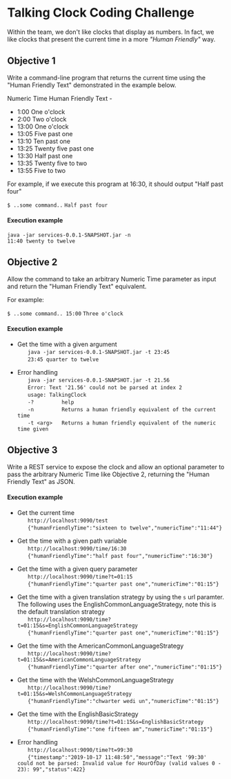 # Talking Clock Coding Challenge

Within the team, we don't like clocks that display as numbers. In fact, we like clocks that present the current time in 
a more _"Human Friendly"_ way.

## Objective 1

Write a command-line program that returns the current time using the "Human Friendly Text" demonstrated in the example below.

Numeric Time Human Friendly Text -

* 1:00 One o'clock
* 2:00 Two o'clock
* 13:00 One o'clock
* 13:05 Five past one
* 13:10 Ten past one
* 13:25 Twenty five past one
* 13:30 Half past one
* 13:35 Twenty five to two
* 13:55 Five to two

For example, if we execute this program at 16:30, it should output "Half past four"

`$ ..some command..`
`Half past four`

#### Execution example
`java -jar services-0.0.1-SNAPSHOT.jar -n`  
`11:40 twenty to twelve`

## Objective 2

Allow the command to take an arbitrary Numeric Time parameter as input and return the "Human Friendly Text" equivalent.

For example:

`$ ..some command.. 15:00`
`Three o'clock`

#### Execution example
* Get the time with a given argument  
&nbsp;&nbsp;&nbsp;&nbsp;&nbsp;&nbsp;`java -jar services-0.0.1-SNAPSHOT.jar -t 23:45`  
&nbsp;&nbsp;&nbsp;&nbsp;&nbsp;&nbsp;`23:45 quarter to twelve`  

* Error handling  
&nbsp;&nbsp;&nbsp;&nbsp;&nbsp;&nbsp;`java -jar services-0.0.1-SNAPSHOT.jar -t 21.56`   
&nbsp;&nbsp;&nbsp;&nbsp;&nbsp;&nbsp;`Error: Text '21.56' could not be parsed at index 2`  
&nbsp;&nbsp;&nbsp;&nbsp;&nbsp;&nbsp;`usage: TalkingClock`  
&nbsp;&nbsp;&nbsp;&nbsp;&nbsp;&nbsp;`-?         help`  
&nbsp;&nbsp;&nbsp;&nbsp;&nbsp;&nbsp;`-n         Returns a human friendly equivalent of the current time`  
&nbsp;&nbsp;&nbsp;&nbsp;&nbsp;&nbsp;`-t <arg>   Returns a human friendly equivalent of the numeric time given`  


## Objective 3
Write a REST service to expose the clock and allow an optional parameter to pass the arbitrary Numeric Time like Objective 2, returning the "Human Friendly Text" as JSON.

#### Execution example
* Get the current time  
&nbsp;&nbsp;&nbsp;&nbsp;&nbsp;&nbsp;`http://localhost:9090/test`   
&nbsp;&nbsp;&nbsp;&nbsp;&nbsp;&nbsp;`{"humanFriendlyTime":"sixteen to twelve","numericTime":"11:44"}`   

* Get the time with a given path variable  
&nbsp;&nbsp;&nbsp;&nbsp;&nbsp;&nbsp;`http://localhost:9090/time/16:30`  
&nbsp;&nbsp;&nbsp;&nbsp;&nbsp;&nbsp;`{"humanFriendlyTime":"half past four","numericTime":"16:30"}`  

* Get the time with a given query parameter  
&nbsp;&nbsp;&nbsp;&nbsp;&nbsp;&nbsp;`http://localhost:9090/time?t=01:15`  
&nbsp;&nbsp;&nbsp;&nbsp;&nbsp;&nbsp;`{"humanFriendlyTime":"quarter past one","numericTime":"01:15"}`  

* Get the time with a given translation strategy by using the `s` url paramter. The following uses the EnglishCommonLanguageStrategy, note this is the default translation strategy         
&nbsp;&nbsp;&nbsp;&nbsp;&nbsp;&nbsp;`http://localhost:9090/time?t=01:15&s=EnglishCommonLanguageStrategy`  
&nbsp;&nbsp;&nbsp;&nbsp;&nbsp;&nbsp;`{"humanFriendlyTime":"quarter past one","numericTime":"01:15"}`  

* Get the time with the AmericanCommonLanguageStrategy   
&nbsp;&nbsp;&nbsp;&nbsp;&nbsp;&nbsp;`http://localhost:9090/time?t=01:15&s=AmericanCommonLanguageStrategy`  
&nbsp;&nbsp;&nbsp;&nbsp;&nbsp;&nbsp;`{"humanFriendlyTime":"quarter after one","numericTime":"01:15"}`

* Get the time with the WelshCommonLanguageStrategy   
&nbsp;&nbsp;&nbsp;&nbsp;&nbsp;&nbsp;`http://localhost:9090/time?t=01:15&s=WelshCommonLanguageStrategy`  
&nbsp;&nbsp;&nbsp;&nbsp;&nbsp;&nbsp;`{"humanFriendlyTime":"chwarter wedi un","numericTime":"01:15"}`  

* Get the time with the EnglishBasicStrategy   
&nbsp;&nbsp;&nbsp;&nbsp;&nbsp;&nbsp;`http://localhost:9090/time?t=01:15&s=EnglishBasicStrategy`  
&nbsp;&nbsp;&nbsp;&nbsp;&nbsp;&nbsp;`{"humanFriendlyTime":"one fifteen am","numericTime":"01:15"}`  

* Error handling  
&nbsp;&nbsp;&nbsp;&nbsp;&nbsp;&nbsp;`http://localhost:9090/time?t=99:30`   
&nbsp;&nbsp;&nbsp;&nbsp;&nbsp;&nbsp;`{"timestamp":"2019-10-17 11:48:50","message":"Text '99:30' could not be parsed: Invalid value for HourOfDay (valid values 0 - 23): 99","status":422}`  

